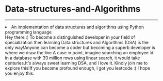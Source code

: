 # Data-structures-and-Algorithms
---
<li>An implementation of data structures and algorithms using Python programming language</li
<li>Hey there :) To become a distinguished developer in your field of specialization then learning Data structures and Algorithms (DSA) is the only way!</li
<li>Anyone can become a coder but becoming a superb developer is where we draw the line.</li
<li>A case in point, imagine searching an employee Id in a database with 30 million rows using linear search, it would take centuries.</li
<li>It's always sweet learning DSA, and I love it. Kindly join me to explore this!</li
<li>If you become profound enough, I got you leetcode :)</li
<li> I hope you enjoy this.</li
